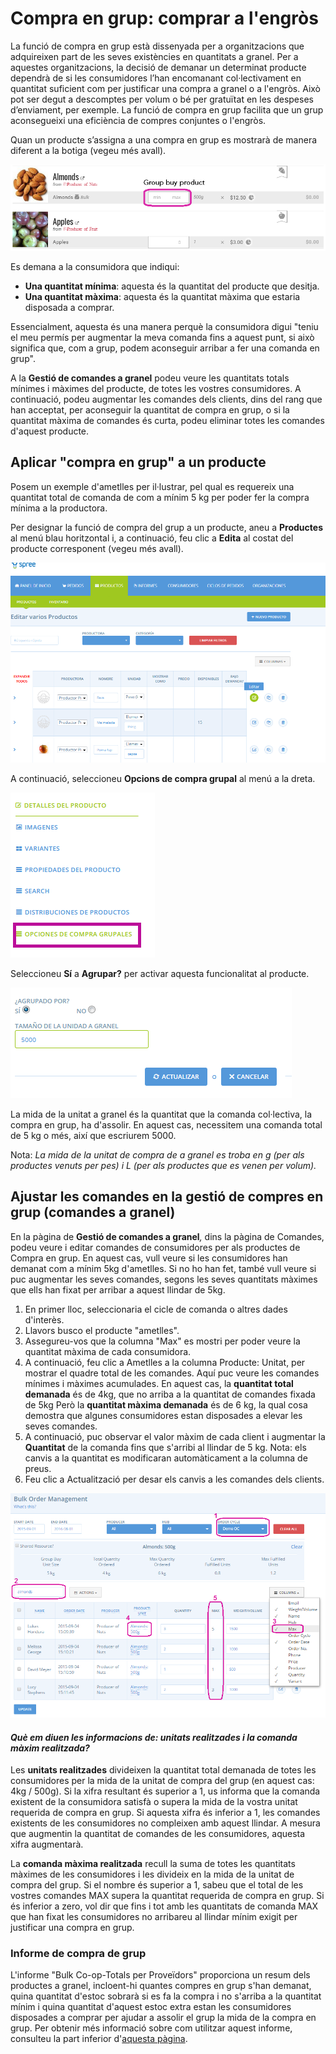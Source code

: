 # Compra en grup: comprar a l'engròs

La funció de compra en grup està dissenyada per a organitzacions que adquireixen part de les seves existències en quantitats a granel. Per a aquestes organitzacions, la decisió de demanar un determinat producte dependrà de si les consumidores l’han encomanant col·lectivament en quantitat suficient com per justificar una compra a granel o a l'engròs. Això pot ser degut a descomptes per volum o bé per gratuïtat en les despeses d’enviament, per exemple. La funció de compra en grup facilita que un grup aconsegueixi una eficiència de compres conjuntes o l'engròs.

Quan un producte s’assigna a una compra en grup es mostrarà de manera diferent a la botiga (vegeu més avall).

![](<../../.gitbook/assets/imatge (6).png>)

Es demana a la consumidora que indiqui:

* **Una quantitat mínima**: aquesta és la quantitat del producte que desitja.
* **Una quantitat màxima**: aquesta és la quantitat màxima que estaria disposada a comprar.

Essencialment, aquesta és una manera perquè la consumidora digui "teniu el meu permís per augmentar la meva comanda fins a aquest punt, si això significa que, com a grup, podem aconseguir arribar a fer una comanda en grup".

A la **Gestió de comandes a granel** podeu veure les quantitats totals mínimes i màximes del producte, de totes les vostres consumidores. A continuació, podeu augmentar les comandes dels clients, dins del rang que han acceptat, per aconseguir la quantitat de compra en grup, o si la quantitat màxima de comandes és curta, podeu eliminar totes les comandes d'aquest producte.

## Aplicar "compra en grup" a un producte

Posem un exemple d'ametlles per il·lustrar, pel qual es requereix una quantitat total de comanda de com a mínim 5 kg per poder fer la compra mínima a la productora.

Per designar la funció de compra del grup a un producte, aneu a **Productes** al menú blau horitzontal i, a continuació, feu clic a **Edita** al costat del producte corresponent (vegeu més avall).

![](../../.gitbook/assets/editarproductosss.png)

A continuació, seleccioneu **Opcions de compra grupal** al menú a la dreta.

![](../../.gitbook/assets/opcionescompragrupales.png)

Seleccioneu **Sí** a **Agrupar?** per activar aquesta funcionalitat al producte.

![](../../.gitbook/assets/agrupar_si.png)

La mida de la unitat a granel és la quantitat que la comanda col·lectiva, la compra en grup, ha d'assolir. En aquest cas, necessitem una comanda total de 5 kg o més, així que escriurem 5000.

Nota: _La mida de la unitat de compra de a granel es troba en g (per als productes venuts per pes) i L (per als productes que es venen per volum)._

## Ajustar les comandes en la gestió de compres en grup (comandes a granel)

En la pàgina de **Gestió de comandes a granel**_,_ dins la pàgina de Comandes, podeu veure i editar comandes de consumidores per als productes de Compra en grup. En aquest cas, vull veure si les consumidores han demanat com a mínim 5kg d'ametlles. Si no ho han fet, també vull veure si puc augmentar les seves comandes, segons les seves quantitats màximes que ells han fixat per arribar a aquest llindar de 5kg.

1. En primer lloc, seleccionaria el cicle de comanda o altres dades d'interès.
2. Llavors busco el producte "ametlles".
3. Assegureu-vos que la columna "Max" es mostri per poder veure la quantitat màxima de cada consumidora.
4. A continuació, feu clic a Ametlles a la columna Producte: Unitat, per mostrar el quadre total de les comandes. Aquí puc veure les comandes mínimes i màximes acumulades. En aquest cas, la **quantitat total demanada** és de 4kg, que no arriba a la quantitat de comandes fixada de 5kg Però la **quantitat màxima demanada** és de 6 kg, la qual cosa demostra que algunes consumidores estan disposades a elevar les seves comandes.
5. A continuació, puc observar el valor màxim de cada client i augmentar la **Quantitat** de la comanda fins que s'arribi al llindar de 5 kg. Nota: els canvis a la quantitat es modificaran automàticament a la columna de preus.
6. Feu clic a Actualització per desar els canvis a les comandes dels clients.

![](<../../.gitbook/assets/imatge (77).png>)

#### _Què em diuen les informacions de: unitats realitzades i la comanda màxim realitzada?_

Les **unitats realitzades** divideixen la quantitat total demanada de totes les consumidores per la mida de la unitat de compra del grup (en aquest cas: 4kg / 500g). Si la xifra resultant és superior a 1, us informa que la comanda existent de la consumidora satisfà o supera la mida de la vostra unitat requerida de compra en grup. Si aquesta xifra és inferior a 1, les comandes existents de les consumidores no compleixen amb aquest llindar. A mesura que augmentin la quantitat de comandes de les consumidores, aquesta xifra augmentarà.

La **comanda màxima realitzada** recull la suma de totes les quantitats màximes de les consumidores i les divideix en la mida de la unitat de compra del grup. Si el nombre és superior a 1, sabeu que el total de les vostres comandes MAX supera la quantitat requerida de compra en grup. Si és inferior a zero, vol dir que fins i tot amb les quantitats de comanda MAX que han fixat les consumidores no arribareu al llindar mínim exigit per justificar una compra en grup.

### Informe de compra de grup

L'informe "Bulk Co-op-Totals per Proveïdors" proporciona un resum dels productes a granel, incloent-hi quantes compres en grup s'han demanat, quina quantitat d'estoc sobrarà si es fa la compra i no s'arriba a la quantitat mínim i quina quantitat d'aquest estoc extra estan les consumidores disposades a comprar per ajudar a assolir el grup la mida de la compra en grup. Per obtenir més informació sobre com utilitzar aquest informe, consulteu la part inferior d'[aquesta pàgina](https://guia.katuma.org/basic-features/informes).

